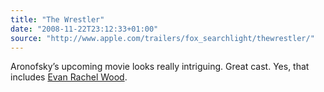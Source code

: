 ```yaml
---
title: "The Wrestler"
date: "2008-11-22T23:12:33+01:00"
source: "http://www.apple.com/trailers/fox_searchlight/thewrestler/"
---
```


Aronofsky’s upcoming movie looks really intriguing. Great cast. Yes, that includes [Evan Rachel Wood](http://en.wikipedia.org/wiki/Evan_Rachel_Wood).
